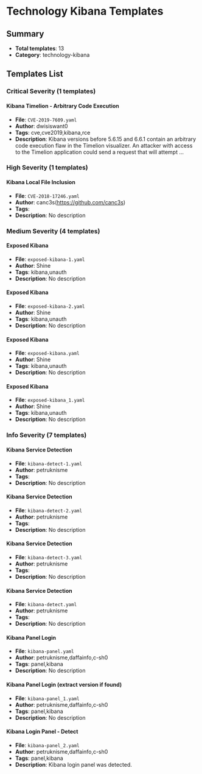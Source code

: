 # Technology Kibana Templates

## Summary
- **Total templates**: 13
- **Category**: technology-kibana

## Templates List

### Critical Severity (1 templates)

#### Kibana Timelion - Arbitrary Code Execution
- **File**: `CVE-2019-7609.yaml`
- **Author**: dwisiswant0
- **Tags**: cve,cve2019,kibana,rce
- **Description**: Kibana versions before 5.6.15 and 6.6.1 contain an arbitrary code execution flaw in the Timelion visualizer. An attacker with access to the Timelion application could send a request that will attempt ...

### High Severity (1 templates)

#### Kibana Local File Inclusion
- **File**: `CVE-2018-17246.yaml`
- **Author**: canc3s(https://github.com/canc3s)
- **Tags**: 
- **Description**: No description

### Medium Severity (4 templates)

#### Exposed Kibana
- **File**: `exposed-kibana-1.yaml`
- **Author**: Shine
- **Tags**: kibana,unauth
- **Description**: No description

#### Exposed Kibana
- **File**: `exposed-kibana-2.yaml`
- **Author**: Shine
- **Tags**: kibana,unauth
- **Description**: No description

#### Exposed Kibana
- **File**: `exposed-kibana.yaml`
- **Author**: Shine
- **Tags**: kibana,unauth
- **Description**: No description

#### Exposed Kibana
- **File**: `exposed-kibana_1.yaml`
- **Author**: Shine
- **Tags**: kibana,unauth
- **Description**: No description

### Info Severity (7 templates)

#### Kibana Service Detection
- **File**: `kibana-detect-1.yaml`
- **Author**: petruknisme
- **Tags**: 
- **Description**: No description

#### Kibana Service Detection
- **File**: `kibana-detect-2.yaml`
- **Author**: petruknisme
- **Tags**: 
- **Description**: No description

#### Kibana Service Detection
- **File**: `kibana-detect-3.yaml`
- **Author**: petruknisme
- **Tags**: 
- **Description**: No description

#### Kibana Service Detection
- **File**: `kibana-detect.yaml`
- **Author**: petruknisme
- **Tags**: 
- **Description**: No description

#### Kibana Panel Login
- **File**: `kibana-panel.yaml`
- **Author**: petruknisme,daffainfo,c-sh0
- **Tags**: panel,kibana
- **Description**: No description

#### Kibana Panel Login (extract version if found)
- **File**: `kibana-panel_1.yaml`
- **Author**: petruknisme,daffainfo,c-sh0
- **Tags**: panel,kibana
- **Description**: No description

#### Kibana Login Panel - Detect
- **File**: `kibana-panel_2.yaml`
- **Author**: petruknisme,daffainfo,c-sh0
- **Tags**: panel,kibana
- **Description**: Kibana login panel was detected.

